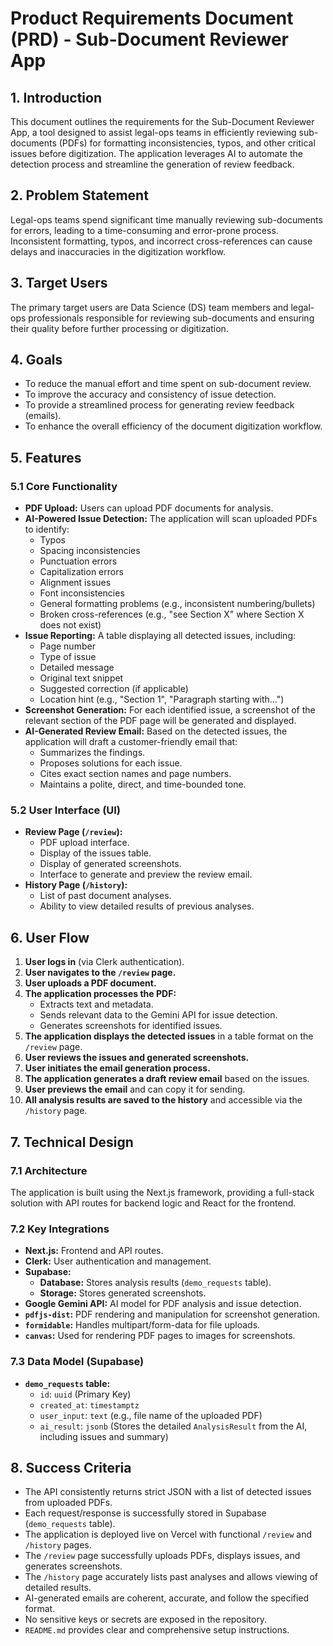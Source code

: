 # Product Requirements Document (PRD) - Sub-Document Reviewer App

## 1. Introduction

This document outlines the requirements for the Sub-Document Reviewer App, a tool designed to assist legal-ops teams in efficiently reviewing sub-documents (PDFs) for formatting inconsistencies, typos, and other critical issues before digitization. The application leverages AI to automate the detection process and streamline the generation of review feedback.

## 2. Problem Statement

Legal-ops teams spend significant time manually reviewing sub-documents for errors, leading to a time-consuming and error-prone process. Inconsistent formatting, typos, and incorrect cross-references can cause delays and inaccuracies in the digitization workflow.

## 3. Target Users

The primary target users are Data Science (DS) team members and legal-ops professionals responsible for reviewing sub-documents and ensuring their quality before further processing or digitization.

## 4. Goals

*   To reduce the manual effort and time spent on sub-document review.
*   To improve the accuracy and consistency of issue detection.
*   To provide a streamlined process for generating review feedback (emails).
*   To enhance the overall efficiency of the document digitization workflow.

## 5. Features

### 5.1 Core Functionality

*   **PDF Upload:** Users can upload PDF documents for analysis.
*   **AI-Powered Issue Detection:** The application will scan uploaded PDFs to identify:
    *   Typos
    *   Spacing inconsistencies
    *   Punctuation errors
    *   Capitalization errors
    *   Alignment issues
    *   Font inconsistencies
    *   General formatting problems (e.g., inconsistent numbering/bullets)
    *   Broken cross-references (e.g., "see Section X" where Section X does not exist)
*   **Issue Reporting:** A table displaying all detected issues, including:
    *   Page number
    *   Type of issue
    *   Detailed message
    *   Original text snippet
    *   Suggested correction (if applicable)
    *   Location hint (e.g., "Section 1", "Paragraph starting with...")
*   **Screenshot Generation:** For each identified issue, a screenshot of the relevant section of the PDF page will be generated and displayed.
*   **AI-Generated Review Email:** Based on the detected issues, the application will draft a customer-friendly email that:
    *   Summarizes the findings.
    *   Proposes solutions for each issue.
    *   Cites exact section names and page numbers.
    *   Maintains a polite, direct, and time-bounded tone.

### 5.2 User Interface (UI)

*   **Review Page (`/review`):**
    *   PDF upload interface.
    *   Display of the issues table.
    *   Display of generated screenshots.
    *   Interface to generate and preview the review email.
*   **History Page (`/history`):**
    *   List of past document analyses.
    *   Ability to view detailed results of previous analyses.

## 6. User Flow

1.  **User logs in** (via Clerk authentication).
2.  **User navigates to the `/review` page.**
3.  **User uploads a PDF document.**
4.  **The application processes the PDF:**
    *   Extracts text and metadata.
    *   Sends relevant data to the Gemini API for issue detection.
    *   Generates screenshots for identified issues.
5.  **The application displays the detected issues** in a table format on the `/review` page.
6.  **User reviews the issues and generated screenshots.**
7.  **User initiates the email generation process.**
8.  **The application generates a draft review email** based on the issues.
9.  **User previews the email** and can copy it for sending.
10. **All analysis results are saved to the history** and accessible via the `/history` page.

## 7. Technical Design

### 7.1 Architecture

The application is built using the Next.js framework, providing a full-stack solution with API routes for backend logic and React for the frontend.

### 7.2 Key Integrations

*   **Next.js:** Frontend and API routes.
*   **Clerk:** User authentication and management.
*   **Supabase:**
    *   **Database:** Stores analysis results (`demo_requests` table).
    *   **Storage:** Stores generated screenshots.
*   **Google Gemini API:** AI model for PDF analysis and issue detection.
*   **`pdfjs-dist`:** PDF rendering and manipulation for screenshot generation.
*   **`formidable`:** Handles multipart/form-data for file uploads.
*   **`canvas`:** Used for rendering PDF pages to images for screenshots.

### 7.3 Data Model (Supabase)

*   **`demo_requests` table:**
    *   `id`: `uuid` (Primary Key)
    *   `created_at`: `timestamptz`
    *   `user_input`: `text` (e.g., file name of the uploaded PDF)
    *   `ai_result`: `jsonb` (Stores the detailed `AnalysisResult` from the AI, including issues and summary)

## 8. Success Criteria

*   The API consistently returns strict JSON with a list of detected issues from uploaded PDFs.
*   Each request/response is successfully stored in Supabase (`demo_requests` table).
*   The application is deployed live on Vercel with functional `/review` and `/history` pages.
*   The `/review` page successfully uploads PDFs, displays issues, and generates screenshots.
*   The `/history` page accurately lists past analyses and allows viewing of detailed results.
*   AI-generated emails are coherent, accurate, and follow the specified format.
*   No sensitive keys or secrets are exposed in the repository.
*   `README.md` provides clear and comprehensive setup instructions.